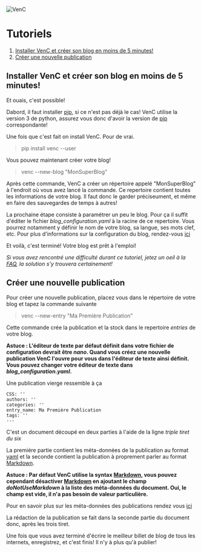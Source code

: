 ![VenC](http://download.tuxfamily.org/dsalem/img/2017_-_Denis_Salem_-_CC_By_SA_-_VenC-logo.svg "VenC")

# Tutoriels

1. [Installer VenC et créer son blog en moins de 5 minutes!](#installer-venc-et-cr%C3%A9er-son-blog-en-moins-de-5-minutes)
2. [Créer une nouvelle publication](#créer-une-nouvelle-publication)

## Installer VenC et créer son blog en moins de 5 minutes!

Et ouais, c'est possible!

Dabord, il faut installer [pip](https://pypi.python.org/pypi/pip), si ce n'est pas déjà le cas! VenC utilise la version 3 de python, assurez vous donc d'avoir la version de [pip](https://pypi.python.org/pypi/pip) correspondante!

Une fois que c'est fait on install VenC. Pour de vrai.

> pip install venc --user

Vous pouvez maintenant créer votre blog!

> venc --new-blog "MonSuperBlog"

Après cette commande, VenC a créer un répertoire appelé "MonSuperBlog" à l'endroit où vous avez lancé la commande. Ce repertoire contient toutes les informations de votre blog. Il faut donc le garder préciseument, et même en faire des sauvegardes de temps à autres!

La prochaine étape consiste à paramétrer un peu le blog. Pour ça il suffit d'éditer le fichier *blog_configuration.yaml* à la racine de ce repertoire. Vous pourrez notamment y définir le nom de votre blog, sa langue, ses mots clef, etc. Pour plus d'informations sur la configuration du blog, rendez-vous [ici](https://framagit.org/denissalem/VenC/blob/master/doc/FR.md#fichier-de-configuration-principal)

Et voilà, c'est terminé! Votre blog est prêt à l'emploi!

_Si vous avez rencontré une difficulté durant ce tutoriel, jetez un oeil à la [FAQ](https://framagit.org/denissalem/VenC/blob/master/doc/faqFR.md), la solution s'y trouvera certainement!_

## Créer une nouvelle publication

Pour créer une nouvelle publication, placez vous dans le répertoire de votre blog et tapez la commande suivante

> venc --new-entry "Ma Première Publication"

Cette commande crée la publication et la stock dans le repertoire *entries* de votre blog.

__Astuce : L'éditeur de texte par défaut définit dans votre fichier de configuration devrait être _nano_. Quand vous créez une nouvelle publication VenC l'ouvre pour vous dans l'éditeur de texte ainsi définit. Vous pouvez changer votre éditeur de texte dans *blog_configuration.yaml*.__

Une publication vierge ressemble à ça

	CSS: ''
	authors: ''
	categories: ''
	entry_name: Ma Première Publication
	tags: ''
	---

C'est un document découpé en deux parties à l'aide de la ligne _triple tiret du six_

La premiére partie contient les méta-données de la publication au format [yaml](http://www.yaml.org/) et la seconde contient la publication à proprement parler au format [Markdown](https://daringfireball.net/projects/markdown/).

__Astuce : Par défaut VenC utilise la syntax [Markdown](https://daringfireball.net/projects/markdown/), vous pouvez cependant désactiver [Markdown](https://daringfireball.net/projects/markdown/) en ajoutant le champ _doNotUseMarkdown_ à la liste des méta-données du document. Oui, le champ est vide, il n'a pas besoin de valeur particulière.__

Pour en savoir plus sur les méta-données des publications rendez vous [ici](/denissalem/VenC/blob/master/doc/FR.md#les-publications)

La rédaction de la publication se fait dans la seconde partie du document donc, après les trois tiret.

Une fois que vous avez terminé d'écrire le meilleur billet de blog de tous les internets, enregistrez, et c'est finis! Il n'y à plus qu'à publier!






